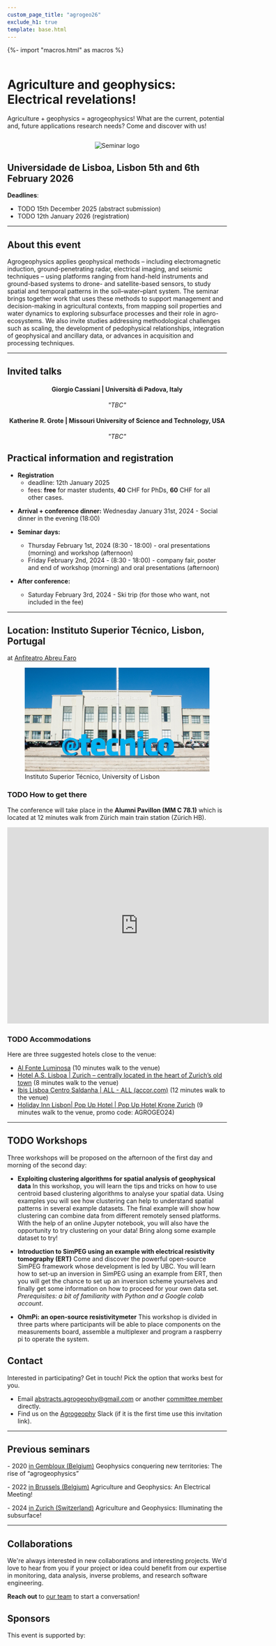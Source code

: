```yaml
---
custom_page_title: "agrogeo26"
exclude_h1: true
template: base.html
---
```

{%- import "macros.html" as macros %}


<div class="row mb-3 align-items-center">
<div class="col-md-9 col-sm-8 col-8">

<!--
# {{ page.custom_page_title }}
-->

# Agriculture and geophysics: <br/>Electrical revelations!

<!--Getting precise about precision agriculture!-->



<p class="lead">
Agriculture + geophysics = agrogeophysics! What are the current, potential and, future applications research needs? Come and discover with us!	
</p>


</div>
<div class="col-md-3 col-sm-4 col-4">
  <img alt="Seminar logo" src="{{ config.logo }}">
</div>
</div>


## Universidade de Lisboa, Lisbon 5th and 6th February 2026

<!-- Want to join? [Register now](https://www.eventbrite.com/e/3rd-agrogeophysics-seminar-illuminating-the-subsurface-tickets-719678225947?aff=oddtdtcreator) and [submit an abstract](abstracts.html)!
-->

<!-- Checkout the [Book of abstracts](https://agrogeo24.curve.space/) of the conference.
Here you can also [download it as a PDF](media/booklet_of_abstracts.pdf)
-->

<!--
<div id="carouselExampleAutoplaying" class="carousel slide" data-bs-ride="carousel">
  <div class="carousel-inner">
    <div class="carousel-item active">
      <img src="images/selection/1.jpg" class="d-block w-100" alt="...">
    </div>
    <div class="carousel-item">
      <img src="images/selection/2.jpg" class="d-block w-100" alt="...">
    </div>
    <div class="carousel-item">
      <img src="images/selection/3.jpg" class="d-block w-100" alt="...">
    </div>
    <div class="carousel-item">
      <img src="images/selection/4.jpg" class="d-block w-100" alt="...">
    </div>
    <div class="carousel-item">
      <img src="images/selection/5.jpg" class="d-block w-100" alt="...">
    </div>
    <div class="carousel-item">
      <img src="images/selection/6.jpg" class="d-block w-100" alt="...">
    </div>
    <div class="carousel-item">
      <img src="images/selection/7.jpg" class="d-block w-100" alt="...">
    </div>
    <div class="carousel-item">
      <img src="images/selection/8.jpg" class="d-block w-100" alt="...">
    </div>
  </div>
  <button class="carousel-control-prev" type="button" data-bs-target="#carouselExampleAutoplaying" data-bs-slide="prev">
    <span class="carousel-control-prev-icon" aria-hidden="true"></span>
    <span class="visually-hidden">Previous</span>
  </button>
  <button class="carousel-control-next" type="button" data-bs-target="#carouselExampleAutoplaying" data-bs-slide="next">
    <span class="carousel-control-next-icon" aria-hidden="true"></span>
    <span class="visually-hidden">Next</span>
  </button>
</div>

-->

**Deadlines**:
- TODO 15th December 2025 (abstract submission)
- TODO 12th January 2026 (registration)

<hr>

## About this event


<div class="callout callout-success">

Agrogeophysics applies geophysical methods – including electromagnetic induction, ground-penetrating radar, electrical imaging, and seismic techniques – using platforms ranging from hand-held instruments and ground-based systems to drone- and satellite-based sensors, to study spatial and temporal patterns in the soil–water–plant system. The seminar brings together work that uses these methods to support management and decision-making in agricultural contexts, from mapping soil properties and water dynamics to exploring subsurface processes and their role in agro-ecosystems. We also invite studies addressing methodological challenges such as scaling, the development of pedophysical relationships, integration of geophysical and ancillary data, or advances in acquisition and processing techniques.

<!-- add about interactive session here? -->

</div>
<hr>

## Invited talks

<center>  


<!-- <img src="images/speakers/anja.png" style="width: 20%; border-radius: 50%"> -->

#### **Giorgio Cassiani** | Università di Padova, Italy
_"TBC"_

<!-- <img src="images/speakers/kaijun.png" style="width: 20%; border-radius: 50%"> -->

#### **Katherine R. Grote** | Missouri University of Science and Technology, USA
_"TBC"_



 

</center>

<!-- <a class="btn btn-primary" href="program.html" role="button">See full program</a> -->



## Practical information and registration

* **Registration** 
	- deadline: 12th January 2025
	- fees: **free** for master students, **40** CHF for PhDs, **60** CHF for all other cases.

<!-- **30** CHF invited speakers, -->

* **Arrival + conference dinner:** Wednesday January 31st, 2024 - Social dinner in the evening (18:00)

* **Seminar days:**
  - Thursday February 1st, 2024 (8:30 - 18:00) - oral presentations (morning) and workshop (afternoon)
  - Friday February 2nd, 2024 - (8:30 - 18:00) - company fair, poster and end of workshop (morning) and oral presentations (afternoon)

* **After conference:**
  - Saturday February 3rd, 2024 - Ski trip (for those who want, not included in the fee)


<hr>

## Location: Instituto Superior Técnico, Lisbon, Portugal
at [Anfiteatro Abreu Faro](https://chemulisboa.weebly.com/uploads/2/6/1/8/26189991/sala_ist_2jun2014.pdf)

<figure>
	<img alt="Instituto Superior Técnico" src="images/venue.jpeg">
    <figcaption>Instituto Superior Técnico, University of Lisbon</figcaption>
</figure>



<div class="callout callout-success">

### TODO How to get there

The conference will take place in the **Alumni Pavillon (MM C 78.1)** which is located at 12 minutes walk from Zürich main train station (Zürich HB).

<iframe src="https://www.google.com/maps/embed?pb=!1m18!1m12!1m3!1d3112.171821865427!2d-9.141279924827627!3d38.736819171758754!2m3!1f0!2f0!3f0!3m2!1i1024!2i768!4f13.1!3m3!1m2!1s0xd1933a24aa81f17%3A0x880c7c731a54423!2sInstituto%20Superior%20T%C3%A9cnico!5e0!3m2!1sen!2sbe!4v1750787195376!5m2!1sen!2sbe" width="600" height="450" style="border:0;" allowfullscreen="" loading="lazy" referrerpolicy="no-referrer-when-downgrade"></iframe>




<!--
<iframe width="425" height="350" frameborder="0" scrolling="no" marginheight="0" marginwidth="0" src="https://www.openstreetmap.org/export/embed.html?bbox=4.362119436264039%2C50.84018189814839%2C4.368814229965211%2C50.84361336329293&amp;layer=transportmap&amp;marker=50.84189766226552%2C4.365466833114624" style="border: 1px solid black"></iframe><br/><small><a href="https://www.openstreetmap.org/?mlat=50.84190&amp;mlon=4.36547#map=18/50.84190/4.36547&amp;layers=T">Display map</a></small>
-->

</div>

### TODO Accommodations
Here are three suggested hotels close to the venue:
- [Al Fonte Luminosa](https://www.fonteluminosa70.pt/) (10 minutes walk to the venue)
- [Hotel A.S. Lisboa | Zurich – centrally located in the heart of Zurich’s old town](https://www.hotel-aslisboa.pt/) (8 minutes walk to the venue)
- [Ibis Lisboa Centro Saldanha | ALL - ALL (accor.com)](https://all.accor.com/hotel/2117/index.de.shtml?utm_campaign=seo+maps&utm_medium=seo+maps&utm_source=google+Maps) (12 minutes walk to the venue)
- [Holiday Inn Lisbon| Pop Up Hotel | Pop Up Hotel Krone Zurich](https://www.ihg.com/holidayinn/hotels/gb/en/lisbon/lispo/hoteldetail?cm_mmc=GoogleMaps-_-HI-_-PT-_-LISPO) (9 minutes walk to the venue, promo code: AGROGEO24)

<hr>


## TODO Workshops

Three workshops will be proposed on the afternoon of the first day and morning of the second day:
- **Exploiting clustering algorithms for spatial analysis of geophysical data**
In this workshop, you will learn the tips and tricks on how to use centroid based clustering algorithms to analyse your spatial data. Using examples you will see how clustering can help to understand spatial patterns in several example datasets. The final example will show how clustering can combine data from different remotely sensed platforms. With the help of an online Jupyter notebook, you will also have the opportunity to try clustering on your data! Bring along some example dataset to try!

- **Introduction to SimPEG using an example with electrical resistivity tomography (ERT)**
Come and discover the powerful open-source SimPEG framework whose development is led by UBC. You will learn how to set-up an inversion in SimPEG using an example from ERT, then you will get the chance to set up an inversion scheme yourselves and finally get some information on how to proceed for your own data set. *Prerequisites: a bit of familiarity with Python and a Google colab account*.

- **OhmPi: an open-source resistivitymeter**
This workshop is divided in three parts where participants will be able to place components on the measurements board, assemble a multiplexer and program a raspberry pi to operate the system.


## Contact

<p class="lead">
Interested in participating? Get in touch! Pick the option that works best
for you.
</p>

<ul class="fa-ul my-5">
<li>
<i class="fa-li fa fa-envelope-open fa-fw" aria-hidden="true"></i>
Email <a href="mailto:abstracts.agrogeophy@gmail.com">abstracts.agrogeophy@gmail.com</a> or another <a href="committees.html">committee member</a> directly.
</li>
<li>
<i class="fa-li fab fa-slack fa-fw" aria-hidden="true"></i>
Find us on the <a href="https://join.slack.com/t/agrogeophy/shared_invite/zt-14x7c3h5f-_MziokBFPOrrFk2z2rRBIw">Agrogeophy</a> Slack (if it is the first time use this invitation link).
</li>
</ul>



<hr size="3" noshade> 

<!--
## Sponsors

<style>
img {
  border-radius: 4px;
  width: 150px;
}
</style>


<div class="callout">
The seminar is supported by
<p>
<ul>
  <li> The <a href="http://www.soilbelgium.be/"> Soil Science Society of Belgium (SSSB) </a> – Topical committee II.Soil physics and hydrology </li>
  <li> ENVITAM doctoral school </li>
</ul>

<img id=envitam src="images/logo_envitam.png"
     alt="ENVITAM">
<img src="images/logotransp.png"
     alt="SSSB">
     
</p>
</div>

<hr>

-->

## Previous seminars

<p class="lead">
- 2020 <a href="http://www.soilbelgium.be/?p=3596">in Gembloux (Belgium)</a>
Geophysics conquering new territories: The rise of “agrogeophysics”
</p>

<p class="lead">
- 2022 <a href="https://agrogeophy.github.io/2nd_agrogeophysics_seminar">in Brussels (Belgium)</a>
Agriculture and Geophysics: An Electrical Meeting!
</p>

<p class="lead">
- 2024 <a href="https://agrogeophy.github.io/agrogeo24">in Zurich (Switzerland)</a>
Agriculture and Geophysics: Illuminating the subsurface!
</p>
<hr>

## Collaborations

We're always interested in new collaborations and interesting projects.
We'd love to hear from you if your project or idea could benefit from our
expertise in monitoring, data analysis, inverse problems, and research software
engineering.

**Reach out** to [our team](committees) to start a conversation!


## Sponsors

This event is supported by:


<style>

.row {
  display: flex;
  flex-wrap: wrap;
  justify-content: space-evenly;
  align-items: center;
  gap: 1em;
}

/* Create three equal columns that sits next to each other */
.column {
  width: 30%;
}

.column img {
  width: 100%;
}

/* Responsive layout - makes a two column-layout instead of four columns */
@media screen and (max-width: 800px) {
  .column {
    flex: 48%;
  }
}

/* Responsive layout - makes single column-layout */
@media screen and (max-width: 600px) {
  .row {
    gap: 2em;
  }
  .column {
    flex: 100%;
    padding: 0 10%;
  }
}
</style>


<!-- <div class="row">
  <div class="column">
    <a href="https://ethz.ch">
    <img src="images/sponsors/ethz.png"/>
    </a>
  </div>
  <div class="column" >
    <a href="https://www.agroscope.admin.ch">
    <img src="images/sponsors/agroscope.jpg"/>
    </a>
  </div>
  <div class="column">
    <a href="https://www.snf.ch">
    <img src="images/sponsors/snf.png"/>
    </a>
  </div>

  <div class="column">
    <a href="https://curvenote.com/oxa:Iv0z5HLWzgC0LDigFNc1/hYC59pUXsouqA6e2RiOI.1">
    <img src="images/sponsors/ssi-logo.png"/>
    </a>
  </div>
  <div class="column">
    <a href="https://www.iris-instruments.com/">
    <img src="images/sponsors/iris-logo.png"/>
    </a>
  </div>
  <div class="column">
    <a href="https://www.medusa-radiometrics.com/">
    <img src="images/sponsors/Medusa_WebLogo_rectangle-1.png"/>
    </a>
  </div>

  <div class="column">
    <a href="https://www.allied-germany.de/">
    <img src="images/sponsors/allied-associates.png"/>
    </a>
  </div>
  <div class="column">
    <a href="https://geoprospectors.com/en/">
    <img src="images/sponsors/Geoprospectors_Logo_4c_neu.png"/>
    </a>
  </div>
  <div class="column">
    <a href="https://curvenote.com/">
    <img src="images/sponsors/logo-text-blue.svg"/>
    </a>
  </div>
</div> -->
